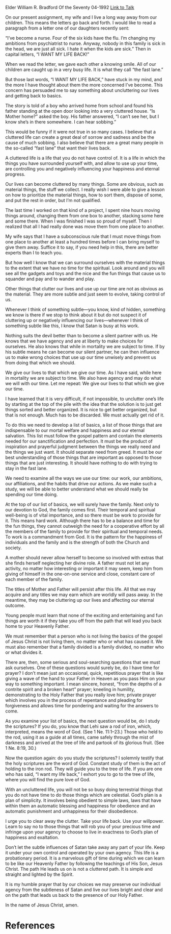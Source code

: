 Elder William R. Bradford
Of the Seventy
04-1992
[Link to Talk](https://www.churchofjesuschrist.org/study/general-conference/1992/04/unclutter-your-life?lang=eng)

On our present assignment, my wife and I live a long way away from our children. This means the letters go back and forth. I would like to read a paragraph from a letter one of our daughters recently sent:

“I’ve become a nurse. Four of the six kids have the flu. I’m changing my ambitions from psychiatrist to nurse. Anyway, nobody in this family is sick in the head, we are just all sick. I hate it when the kids are sick.” Then in capital letters, “I WANT MY LIFE BACK!”

When we read the letter, we gave each other a knowing smile. All of our children are caught up in a very busy life. It is what they call “the fast lane.”

But those last words, “I WANT MY LIFE BACK,” have stuck in my mind, and the more I have thought about them the more concerned I’ve become. This concern has persuaded me to say something about uncluttering our lives and getting back to basics.

The story is told of a boy who arrived home from school and found his father standing at the open door looking into a very cluttered house. “Is Mother home?” asked the boy. His father answered, “I can’t see her, but I know she’s in there somewhere. I can hear sobbing.”

This would be funny if it were not true in so many cases. I believe that a cluttered life can create a great deal of sorrow and sadness and be the cause of much sobbing. I also believe that there are a great many people in the so-called “fast lane” that want their lives back.

A cluttered life is a life that you do not have control of. It is a life in which the things you have surrounded yourself with, and allow to use up your time, are controlling you and negatively influencing your happiness and eternal progress.

Our lives can become cluttered by many things. Some are obvious, such as material things, the stuff we collect. I really wish I were able to give a lesson on how to prioritize the material things, how to sort them, dispose of some, and put the rest in order, but I’m not qualified.

The last time I worked on that kind of a project, I spent nine hours moving things around, changing them from one box to another, stacking some here and some there. When I was finished I was so proud of myself. Then I realized that all I had really done was move them from one place to another.

My wife says that I have a subconscious rule that I must move things from one place to another at least a hundred times before I can bring myself to give them away. Suffice it to say, if you need help in this, there are better experts than I to teach you.

But how well I know that we can surround ourselves with the material things to the extent that we have no time for the spiritual. Look around and you will see all the gadgets and toys and the nice and the fun things that cause us to squander and pay and to wander and play.

Other things that clutter our lives and use up our time are not as obvious as the material. They are more subtle and just seem to evolve, taking control of us.

Whenever I think of something subtle—you know, kind of hidden, something we know is there if we stop to think about it but do not suspect it of cluttering up or negatively influencing our lives—whenever I think of something subtle like this, I know that Satan is busy at his work.

Nothing suits the devil better than to become a silent partner with us. He knows that we have agency and are at liberty to make choices for ourselves. He also knows that while in mortality we are subject to time. If by his subtle means he can become our silent partner, he can then influence us to make wrong choices that use up our time unwisely and prevent us from doing that which we should.

We give our lives to that which we give our time. As I have said, while here in mortality we are subject to time. We also have agency and may do what we will with our time. Let me repeat: We give our lives to that which we give our time.

I have learned that it is very difficult, if not impossible, to unclutter one’s life by starting at the top of the pile with the idea that the solution is to just get things sorted and better organized. It is nice to get better organized, but that is not enough. Much has to be discarded. We must actually get rid of it.

To do this we need to develop a list of basics, a list of those things that are indispensable to our mortal welfare and happiness and our eternal salvation. This list must follow the gospel pattern and contain the elements needed for our sanctification and perfection. It must be the product of inspiration and prayerful judgment between the things we really need and the things we just want. It should separate need from greed. It must be our best understanding of those things that are important as opposed to those things that are just interesting. It should have nothing to do with trying to stay in the fast lane.

We need to examine all the ways we use our time: our work, our ambitions, our affiliations, and the habits that drive our actions. As we make such a study, we will be able to better understand what we should really be spending our time doing.

At the top of our list of basics, we will surely have the family. Next only to our devotion to God, the family comes first. Their temporal and spiritual well-being is of vital importance, and so there must be work to provide for it. This means hard work. Although there has to be a balance and time for the fun things, they cannot outweigh the need for a cooperative effort by all the members of the family to provide for their spiritual and temporal needs. To work is a commandment from God. It is the pattern for the happiness of individuals and the family and is the strength of both the Church and society.

A mother should never allow herself to become so involved with extras that she finds herself neglecting her divine role. A father must not let any activity, no matter how interesting or important it may seem, keep him from giving of himself in the one-on-one service and close, constant care of each member of the family.

The titles of Mother and Father will persist after this life. All that we may acquire and any titles we may earn which are worldly will pass away. In the meantime, they may be cluttering up our lives and affecting our eternal outcome.

Young people must learn that none of the exciting and entertaining and fun things are worth it if they take you off from the path that will lead you back home to your Heavenly Father.

We must remember that a person who is not living the basics of the gospel of Jesus Christ is not living them, no matter who or what has caused it. We must also remember that a family divided is a family divided, no matter who or what divides it.

There are, then, some serious and soul-searching questions that we must ask ourselves. One of these questions would surely be, do I have time for prayer? I don’t mean just an occasional, quick, repetitious prayer that is like giving a wave of the hand to your Father in Heaven as you pass Him on your way to something important. I mean sincere, honest, “from the depths of a contrite spirit and a broken heart” prayer; kneeling in humility, demonstrating to the Holy Father that you really love him; private prayer which involves you in the process of repentance and pleading for forgiveness and allows time for pondering and waiting for the answers to come.



As you examine your list of basics, the next question would be, do I study the scriptures? If you do, you know that Lehi saw a rod of iron, which, interpreted, means the word of God. (See 1 Ne. 11:1–23.) Those who held to the rod, using it as a guide at all times, came safely through the mist of darkness and arrived at the tree of life and partook of its glorious fruit. (See 1 Ne. 8:19, 30.)

Now the question again: do you study the scriptures? I solemnly testify that the holy scriptures are the word of God. Constant study of them is the act of holding to the iron rod. They will guide you to the tree of life. If you are one who has said, “I want my life back,” I exhort you to go to the tree of life, where you will find the pure love of God.

With an uncluttered life, you will not be so busy doing terrestrial things that you do not have time to do those things which are celestial. God’s plan is a plan of simplicity. It involves being obedient to simple laws, laws that have within them an automatic blessing and happiness for obedience and an automatic punishment and unhappiness for their disobedience.

I urge you to clear away the clutter. Take your life back. Use your willpower. Learn to say no to those things that will rob you of your precious time and infringe upon your agency to choose to live in exactness to God’s plan of happiness and exaltation.

Don’t let the subtle influences of Satan take away any part of your life. Keep it under your own control and operated by your own agency. This life is a probationary period. It is a marvelous gift of time during which we can learn to be like our Heavenly Father by following the teachings of His Son, Jesus Christ. The path He leads us on is not a cluttered path. It is simple and straight and lighted by the Spirit.

It is my humble prayer that by our choices we may preserve our individual agency from the subtleness of Satan and live our lives bright and clear and on the path that leads us back to the presence of our Holy Father.

In the name of Jesus Christ, amen.

# References
